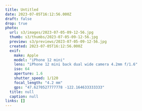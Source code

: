 ```yaml
---
title: Untitled
date: 2023-07-05T16:12:56.000Z
draft: false
drop: true
photo:
  url: s3/images/2023-07-05-09-12-56.jpg
  thumb: s3/thumbs/2023-07-05-09-12-56.jpg
  preview: s3/previews/2023-07-05-09-12-56.jpg
  created: 2023-07-05T16:12:56.000Z
  exif:
    make: Apple
    model: "iPhone 12 mini"
    lens: "iPhone 12 mini back dual wide camera 4.2mm f/1.6"
    iso: 64
    aperture: 1.6
    shutter_speed: 1/120
    focal_length: "4.2 mm"
    gps: "47.6270527777778 -122.164633333333"
  title: null
  caption: null
links: []
---
```

